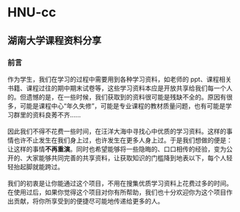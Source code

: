 # HNU-cc
## 湖南大学课程资料分享
### 前言
作为学生，我们在学习的过程中需要用到各种学习资料，如老师的 ppt、课程相关书籍、课程过往的期中期末试卷等，这些学习资料本应是开放共享给我们每一个人的。但遗憾的是，在一些时候，我们获取到的资料很可能是残缺不全的。原因有很多，可能是课程中心“年久失修”，可能是专业课程的教材质量问题，也有可能是学习群里的资料良莠不齐……<br></br>
因此我们不得不花费一些时间，在汪洋大海中寻找心中优质的学习资料。这样的事情也许不止发生在我们身上过，也许发生在更多人身上过。于是我们想做的便是：让这样的事情**不再重演**。同时也希望能够将一些隐晦的、口口相传的经验，变为公开的、大家能够共同完善的共享资料，让获取知识的门槛降到地表以下，每个人轻轻抬起脚就能跨过。<br></br>
我们的初衷是让你能通过这个项目，不用在搜集优质学习资料上花费过多的时间。在使用过后，如果你觉得这个项目对你有所帮助，我们也十分欢迎你为这个项目作出贡献，将你所享受到的便捷尽可能地传递给更多的人。



